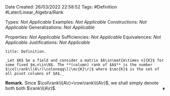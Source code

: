 <br />
<br />

Date Created: 26/03/2022 22:58:52
Tags: #Definition #Later/Linear_Algebra/Rank

Types: _Not Applicable_
Examples: _Not Applicable_
Constructions: _Not Applicable_
Generalizations: _Not Applicable_

Properties: _Not Applicable_
Sufficiencies: _Not Applicable_
Equivalences: _Not Applicable_
Justifications: _Not Applicable_

``` ad-Definition
title: Definition.

_Let $K$ be a field and consider a matrix $A\in\mat{m\times n}{K}$ for some fixed $m,n\in\N$. The **(column) rank of $A$** is the number $\col\rank\l(A\r)\coloneqq\l|\mc{K}\r|$ where $\mc{K}$ is the set of all pivot columns of $A$._

```

**Remark.** Since $\col\rank\l(A\r)=\row\rank\l(A\r)$, we shall simply denote both both $\rank\l(A\r)$.<span style="float:right;">$\blacklozenge$</span>
